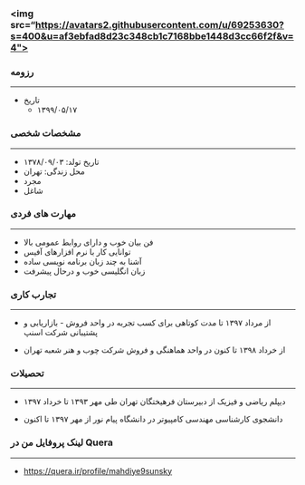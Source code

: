 ### <img src=“https://avatars2.githubusercontent.com/u/69253630?s=400&u=af3ebfad8d23c348cb1c7168bbe1448d3cc66f2f&v=4">

### رزومه

---

+ تاریخ
  - ۱۳۹۹/۰۵/۱۷

### مشخصات شخصی

---

+ تاریخ تولد: ۱۳۷۸/۰۹/۰۳
+ محل زندگی: تهران
+ مجرد
+ شاغل

### مهارت های فردی

---

+ فن بیان خوب و دارای روابط عمومی بالا
+ توانایی کار با نرم افزارهای آفیس
+ آشنا به چند زبان برنامه نویسی ساده
+ زبان انگلیسی خوب و درحال پیشرفت

### تجارب کاری

---

+ از مرداد ۱۳۹۷ تا مدت کوتاهی برای کسب تجربه در واحد فروش - بازاریابی و پشتیبانی شرکت اسنپ
  
+ از خرداد ۱۳۹۸ تا کنون در واحد هماهنگی و فروش شرکت چوب و هنر شعبه تهران
  
### تحصیلات

---

+ دیپلم ریاضی و فیزیک از دبیرستان فرهیختگان تهران طی مهر ۱۳۹۳ تا خرداد ۱۳۹۷
  
+ دانشجوی کارشناسی مهندسی کامپیوتر در دانشگاه پیام نور از مهر ۱۳۹۷ تا اکنون
  
### لینک پروفایل من در Quera

---

+ https://quera.ir/profile/mahdiye9sunsky

